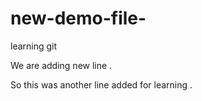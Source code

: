 # new-demo-file-
learning git 

We are adding new line .


So this was another line added for learning .


